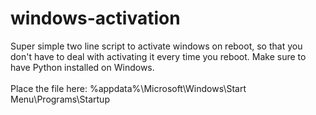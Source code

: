 # windows-activation
Super simple two line script to activate windows on reboot, so that you don't have to deal with activating it every time you reboot.
Make sure to have Python installed on Windows.<br><br>
Place the file here:  %appdata%\Microsoft\Windows\Start Menu\Programs\Startup

